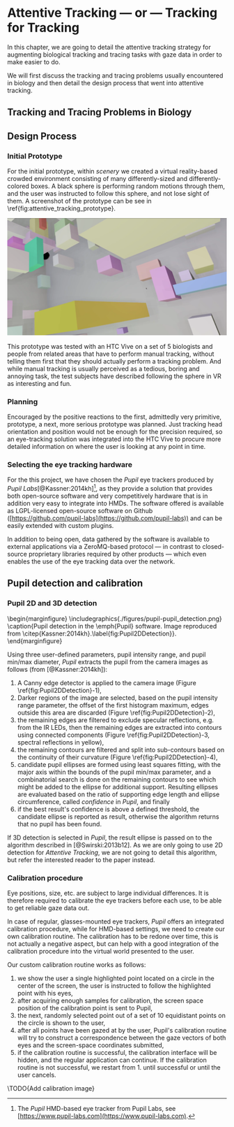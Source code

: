 # Attentive Tracking — or — Tracking for Tracking

In this chapter, we are going to detail the attentive tracking strategy for augmenting biological tracking and tracing tasks with gaze data in order to make easier to do.

We will first discuss the tracking and tracing problems usually encountered in biology and then detail the design process that went into attentive tracking.

## Tracking and Tracing Problems in Biology

## Design Process

### Initial Prototype

For the initial prototype, within _scenery_ we created a virtual reality-based crowded environment consisting of many differently-sized and differently-colored boxes. A black sphere is performing random motions through them, and the user was instructed to follow this sphere, and not lose sight of them. A screenshot of the prototype can be see in \ref{fig:attentive_tracking_prototype}.

![\label{fig:attentive_tracking_prototype}2D Screenshot of the attentive tracking prototype. The sphere to be tracked can be seen in the upper left corner of the image. See the text for details.](./figures/attentive_tracking_prototype.png)

This prototype was tested with an HTC Vive on a set of 5 biologists and people from related areas that have to perform manual tracking, without telling them first that they should actually perform a tracking problem. And while manual tracking is usually perceived as a tedious, boring and annoying task, the test subjects have described following the sphere in VR as interesting and fun.

### Planning

Encouraged by the positive reactions to the first, admittedly very primitive, prototype, a next, more serious prototype was planned. Just tracking head orientation and position would not be enough for the precision required, so an eye-tracking solution was integrated into the HTC Vive to procure more detailed information on where the user is looking at any point in time.

### Selecting the eye tracking hardware

For the this project, we have chosen the _Pupil_ eye trackers produced by _Pupil Labs_[@Kassner:2014kh][^pupilnote], as they provide a solution that provides both open-source software and very competitively hardware that is in addition very easy to integrate into HMDs. The software offered is available as LGPL-licensed open-source software on Github ([https://github.com/pupil-labs](https://github.com/pupil-labs)) and can be easily extended with custom plugins. 

In addition to being open, data gathered by the software is available to external applications via a ZeroMQ-based protocol — in contrast to closed-source proprietary libraries required by other products — which even enables the use of the eye tracking data over the network.

[^pupilnote]: The _Pupil_ HMD-based eye tracker from Pupil Labs, see [https://www.pupil-labs.com](https://www.pupil-labs.com).

## Pupil detection and calibration

### Pupil 2D and 3D detection

\begin{marginfigure}
    \includegraphics{./figures/pupil-pupil_detection.png}
    \caption{Pupil detection in the \emph{Pupil} software. Image reproduced from \citep{Kassner:2014kh}.\label{fig:Pupil2DDetection}}.
\end{marginfigure}

Using three user-defined parameters, pupil intensity range, and pupil min/max diameter, _Pupil_ extracts the pupil from the camera images as follows (from [@Kassner:2014kh]):

1. A Canny edge detector is applied to the camera image (Figure \ref{fig:Pupil2DDetection}-1),
2. Darker regions of the image are selected, based on the pupil intensity range parameter, the offset of the first histogram maximum, edges outside this area are discarded (Figure \ref{fig:Pupil2DDetection}-2),
3. the remaining edges are filtered to exclude specular reflections, e.g. from the IR LEDs, then the remaining edges are extracted into contours using connected components (Figure \ref{fig:Pupil2DDetection}-3, spectral reflections in yellow),
4. the remaining contours are filtered and split into sub-contours based on the continuity of their curvature (Figure \ref{fig:Pupil2DDetection}-4), 
5. candidate pupil ellipses are formed using least squares fitting, with the major axis within the bounds of the pupil min/max parameter, and a combinatorial search is done on the remaining contours to see which might be added to the ellipse for additional support. Resulting ellipses are evaluated based on the ratio of supporting edge length and ellipse circumference, called _confidence_ in _Pupil_, and finally
6. if the best result's confidence is above a defined threshold, the candidate ellipse is reported as result, otherwise the algorithm returns that no pupil has been found.

If 3D detection is selected in _Pupil_, the result ellipse is passed on to the algorithm described in [@Swirski:2013b12]. As we are only going to use 2D detection for _Attentive Tracking_, we are not going to detail this algorithm, but refer the interested reader to the paper instead.

### Calibration procedure

Eye positions, size, etc. are subject to large individual differences. It is therefore required to calibrate the eye trackers before each use, to be able to get reliable gaze data out. 

In case of regular, glasses-mounted eye trackers, _Pupil_ offers an integrated calibration procedure, while for HMD-based settings, we need to create our own calibration routine. The calibration has to be redone over time, this is not actually a negative aspect, but can help with a good integration of the calibration procedure into the virtual world presented to the user.

Our custom calibration routine works as follows:

 1. we show the user a single highlighted point located on a circle in the center of the screen, the user is instructed to follow the highlighted point with his eyes,
 2. after acquiring enough samples for calibration, the screen space position of the calibration point is sent to Pupil,
 3. the next, randomly selected point out of a set of 10 equidistant points on the circle is shown to the user,
 4. after all points have been gazed at by the user, Pupil's calibration routine will try to construct a correspondence between the gaze vectors of both eyes and the screen-space coordinates submitted,
 5. if the calibration routine is successful, the calibration interface will be hidden, and the regular application can continue. If the calibration routine is not successful, we restart from 1. until successful or until the user cancels.

\TODO{Add calibration image}
